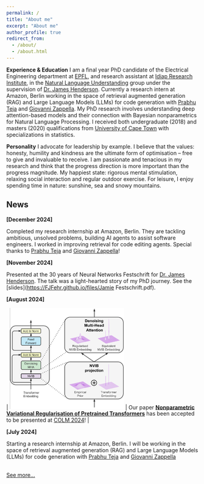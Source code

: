 ```yaml
---
permalink: /
title: "About me"
excerpt: "About me"
author_profile: true
redirect_from: 
  - /about/
  - /about.html
---
```

    
**Experience & Education** I am a final year PhD candidate of the Electrical Engineering department at [EPFL](https://www.epfl.ch/en/), and research assistant at [Idiap Research Institute](https://www.idiap.ch/en), in the [Natural Language Understanding](https://www.idiap.ch/en/scientific-research/natural-language-understanding) group under the supervision of [Dr. James Henderson](https://www.idiap.ch/~jhenderson/). Currently a research intern at Amazon, Berlin working in the space of retrieval augmented generation (RAG) and Large Language Models (LLMs) for code generation with [Prabhu Teja](https://prabhuteja12.github.io/) and [Giovanni Zappella](https://giovannizappella.github.io/). My PhD research involves understanding deep attention-based models and their connection with Bayesian nonparametrics for Natural Language Processing. I received both undergraduate (2018) and masters (2020) qualifications from [University of Cape Town](https://www.uct.ac.za/) with specializations in statistics. 

**Personality** I advocate for leadership by example. I believe that the values: honesty, humility and kindness are the ultimate form of optimisation – free to give and invaluable to receive. I am passionate and tenacious in my research and think that the progress direction is more important than the progress magnitude. My happiest state: rigorous mental stimulation, relaxing social interaction and regular outdoor exercise. For leisure, I enjoy spending time in nature: sunshine, sea and snowy mountains. 

## News

**[December 2024]**

Completed my research internship at Amazon, Berlin. They are tackling ambitious, unsolved problems, building AI agents to assist software engineers. I worked in improving retrieval for code editing agents. Special thanks to [Prabhu Teja](https://prabhuteja12.github.io/) and [Giovanni Zappella](https://giovannizappella.github.io/)!


**[November 2024]**

Presented at the 30 years of Neural Networks Festschrift for [Dr. James Henderson](https://www.idiap.ch/~jhenderson/). The talk was a light-hearted story of my PhD journey. See the [slides](https://FJFehr.github.io/files/Jamie Festschrift.pdf).


**[August 2024]**

| <img src="images/pretrainedNVIB.png" style="max-width:300px;"> | Our paper [**Nonparametric Variational Regularisation of Pretrained Transformers**](https://arxiv.org/pdf/2312.00662.pdf) has been accepted to be presented at [COLM 2024](https://colmweb.org/)! |


**[July 2024]**

Starting a research internship at Amazon, Berlin. I will be working in the space of retrieval augmented generation (RAG) and Large Language Models (LLMs) for code generation with [Prabhu Teja](https://prabhuteja12.github.io/) and [Giovanni Zappella](https://giovannizappella.github.io/)


<br>
<a href="{{ site.url }}/updates"> See more... </a>
